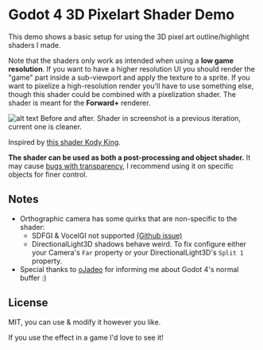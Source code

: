# Godot 4 3D Pixelart Shader Demo

This demo shows a basic setup for using the 3D pixel art outline/highlight shaders I made. 

Note that the shaders only work as intended when using a **low game resolution**. If you want to have a higher resolution UI you should render the "game" part inside a sub-viewport and apply the texture to a sprite. If you want to pixelize a high-resolution render you'll have to use something else, though this shader could be combined with a pixelization shader. The shader is meant for the **Forward+** renderer. 

![alt text](https://i.imgur.com/2h5ovsW.png)
Before and after. Shader in screenshot is a previous iteration, current one is cleaner.

Inspired by [this shader Kody King](https://threejs.org/examples/webgl_postprocessing_pixel.html).

**The shader can be used as both a post-processing and object shader.** It may cause [bugs with transparency](https://github.com/leopeltola/Godot-3d-pixelart-demo/issues/4), I recommend using it on specific objects for finer control.

## Notes

- Orthographic camera has some quirks that are non-specific to the shader:
    - SDFGI & VocelGI not supported [(Github issue)](https://github.com/godotengine/godot/issues/70944)
    - DirectionalLight3D shadows behave weird. To fix configure either your Camera's `Far` property or your DirectionalLight3D's `Split 1` property.
- Special thanks to [oJadeo](https://github.com/oJadeo) for informing me about Godot 4's normal buffer :)

## License

MIT, you can use & modify it however you like. 


If you use the effect in a game I'd love to see it!
